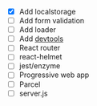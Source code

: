 - [x] Add localstorage
- [ ] Add form validation
- [ ] Add loader
- [ ] Add [devtools](https://github.com/gaearon/redux-devtools/)
- [ ] React router
- [ ] react-helmet
- [ ] jest/enzyme
- [ ] Progressive web app
- [ ] Parcel
- [ ] server.js
